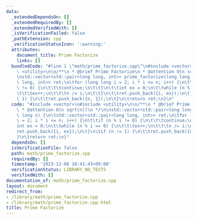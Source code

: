 ```yaml
---
data:
  _extendedDependsOn: []
  _extendedRequiredBy: []
  _extendedVerifiedWith: []
  _isVerificationFailed: false
  _pathExtension: cpp
  _verificationStatusIcon: ':warning:'
  attributes:
    document_title: Prime Factorize
    links: []
  bundledCode: "#line 1 \"math/prime_factorize.cpp\"\n#include <vector>\n#include\
    \ <utility>\n\n/**\n * @brief Prime Factorize\n * @attention O(n sqrt(n))\n */\n\
    \nstd::vector<std::pair<long long, int>> prime_factorize(long long n) {\n\tstd::vector<std::pair<long\
    \ long, int>> ret;\n\tfor (long long i = 2; i * i <= n; i++) {\n\t\tif (n % i\
    \ != 0) {\n\t\t\tcontinue;\n\t\t}\n\t\tint ex = 0;\n\t\twhile (n % i == 0) {\n\
    \t\t\tex++;\n\t\t\tn /= i;\n\t\t}\n\t\tret.push_back({i, ex});\n\t}\n\tif (n !=\
    \ 1) {\n\t\tret.push_back({n, 1});\n\t}\n\treturn ret;\n}\n"
  code: "#include <vector>\n#include <utility>\n\n/**\n * @brief Prime Factorize\n\
    \ * @attention O(n sqrt(n))\n */\n\nstd::vector<std::pair<long long, int>> prime_factorize(long\
    \ long n) {\n\tstd::vector<std::pair<long long, int>> ret;\n\tfor (long long i\
    \ = 2; i * i <= n; i++) {\n\t\tif (n % i != 0) {\n\t\t\tcontinue;\n\t\t}\n\t\t\
    int ex = 0;\n\t\twhile (n % i == 0) {\n\t\t\tex++;\n\t\t\tn /= i;\n\t\t}\n\t\t\
    ret.push_back({i, ex});\n\t}\n\tif (n != 1) {\n\t\tret.push_back({n, 1});\n\t\
    }\n\treturn ret;\n}"
  dependsOn: []
  isVerificationFile: false
  path: math/prime_factorize.cpp
  requiredBy: []
  timestamp: '2023-12-06 10:41:43+09:00'
  verificationStatus: LIBRARY_NO_TESTS
  verifiedWith: []
documentation_of: math/prime_factorize.cpp
layout: document
redirect_from:
- /library/math/prime_factorize.cpp
- /library/math/prime_factorize.cpp.html
title: Prime Factorize
---
```

